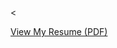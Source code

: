   <
  <a href="https://drive.google.com/file/d/1NkJm1hK36GePExkJrHTH0Cvys-sObH3t/view?usp=sharing">


[View My Resume (PDF)](https://drive.google.com/file/d/1NkJm1hK36GePExkJrHTH0Cvys-sObH3t/view?usp=sharing)
